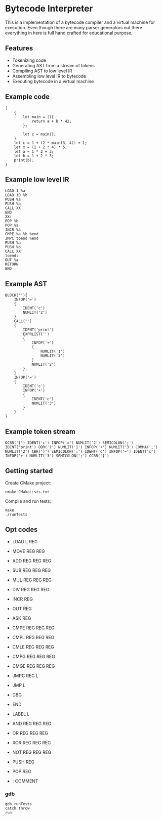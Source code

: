 # Bytecode Interpreter

This is a implementation of a bytecode compiler and a virtual machine for execution. Even though there are many parser generators out there everything in here is full hand crafted for educational purpose.

## Features

* Tokenizing code
* Generating AST from a stream of tokens
* Compiling AST to low level IR
* Assembling low level IR to bytecode
* Executing bytecode in a virtual machine

## Example code
```
{
    {
        let main = (){
            return a + b * 42;
        };
        
        let z = main();
    }
    let c = 1 + (2 * main(3, 4)) + 1;
    let x = (1 + 2 * 4) * 5;
    let a = 1 * 2 + 3;
    let b = 1 + 2 * 3;
    print(b);
}
```

## Example low level IR

```
LOAD 1 %a
LOAD 10 %b
PUSH %a
PUSH %b
CALL XX
END
XX:
POP %b
POP %a
INCR %a
CMPE %a %b %end
JMPC toend %end
PUSH %a
PUSH %b
CALL XX
toend:
OUT %a
RETURN
END
```

## Example AST
```
BLOCK(''){
    INFOP('=')
    {
        IDENT('c')
        NUMLIT('2')
    }
    CALL('')
    {
        IDENT('print')
        EXPRLIST('')
        {
            INFOP('+')
            {
                NUMLIT('1')
                NUMLIT('3')
            }
            NUMLIT('2')
        }
    }
    INFOP('=')
    {
        IDENT('c')
        INFOP('+')
        {
            IDENT('c')
            NUMLIT('3')
        }
    }
}
```

## Example token stream

```
OCBR('{') IDENT('c') INFOP('=') NUMLIT('2') SEMICOLON(';') IDENT('print') OBR('(') NUMLIT('1') INFOP('+') NUMLIT('3') COMMA(',') NUMLIT('2') CBR(')') SEMICOLON(';') IDENT('c') INFOP('=') IDENT('c') INFOP('+') NUMLIT('3') SEMICOLON(';') CCBR('}')
```

## Getting started

Create CMake project:

```
cmake CMakeLists.txt
```

Compile and run tests:

```
make
./runTests
```

## Opt codes

* LOAD    L   REG
* MOVE    REG REG

* ADD     REG REG REG
* SUB     REG REG REG
* MUL     REG REG REG
* DIV     REG REG REG

* INCR    REG

* OUT     REG
* ASK     REG

* CMPE    REG REG REG
* CMPL    REG REG REG
* CMLE    REG REG REG
* CMPG    REG REG REG
* CMGE    REG REG REG

* JMPC    REG L 
* JMP     L

* DBG
* END
* LABEL   L

* AND     REG REG REG
* OR      REG REG REG
* XOR     REG REG REG
* NOT     REG REG REG

* PUSH    REG
* POP     REG

* ; COMMENT

### gdb

```
gdb runTests
catch throw
run
```
